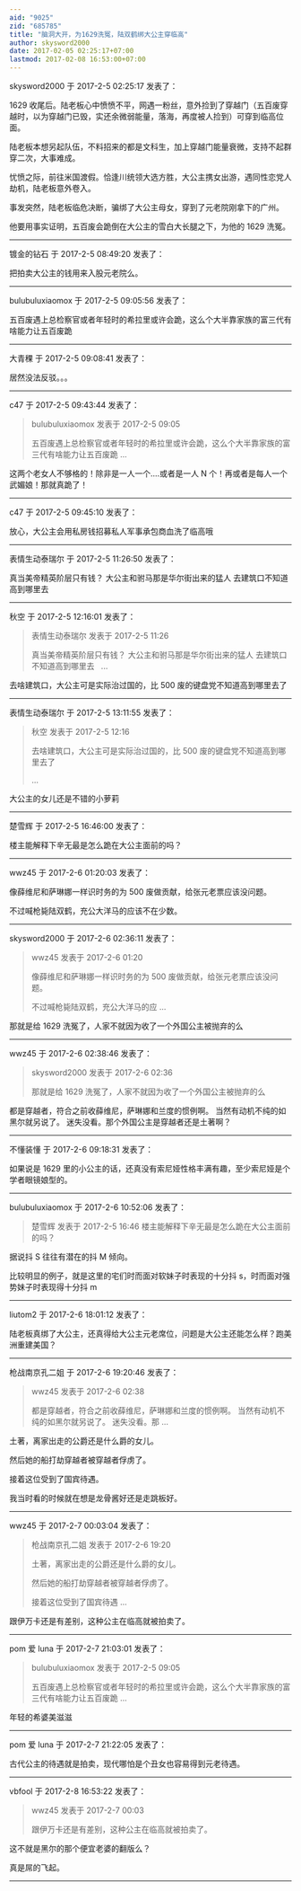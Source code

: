 ```yaml
---
aid: "9025"
zid: "685785"
title: "脑洞大开，为1629洗冤，陆双鹤绑大公主穿临高"
author: skysword2000
date: 2017-02-05 02:25:17+07:00
lastmod: 2017-02-08 16:53:00+07:00
---
```


skysword2000 于 2017-2-5 02:25:17 发表了：

1629 收尾后。陆老板心中愤愤不平，网遇一粉丝，意外捡到了穿越门（五百废穿越时，以为穿越门已毁，实还余微弱能量，落海，再度被人捡到）可穿到临高位面。

陆老板本想另起队伍，不料招来的都是文科生，加上穿越门能量衰微，支持不起群穿二次，大事难成。

忧愤之际，前往米国渡假。恰逢川统领大选方胜，大公主携女出游，遇同性恋党人劫机，陆老板意外卷入。

事发突然，陆老板临危决断，骗绑了大公主母女，穿到了元老院刚拿下的广州。

他要用事实证明，五百废会跪倒在大公主的雪白大长腿之下，为他的 1629 洗冤。

---

镀金的钻石 于 2017-2-5 08:49:20 发表了：

把拍卖大公主的钱用来入股元老院么。

---

bulubuluxiaomox 于 2017-2-5 09:05:56 发表了：

五百废遇上总检察官或者年轻时的希拉里或许会跪，这么个大半靠家族的富三代有啥能力让五百废跪

---

大青稞 于 2017-2-5 09:08:41 发表了：

居然没法反驳。。。

---

c47 于 2017-2-5 09:43:44 发表了：

> bulubuluxiaomox 发表于 2017-2-5 09:05
>
> 五百废遇上总检察官或者年轻时的希拉里或许会跪，这么个大半靠家族的富三代有啥能力让五百废跪 ...

这两个老女人不够格的！除非是一人一个....或者是一人 N 个！再或者是每人一个武媚娘！那就真跪了！

---

c47 于 2017-2-5 09:45:10 发表了：

放心，大公主会用私房钱招募私人军事承包商血洗了临高哦

---

表情生动泰瑞尔 于 2017-2-5 11:26:50 发表了：

真当美帝精英阶层只有钱？ 大公主和驸马那是华尔街出来的猛人 去建筑口不知道高到哪里去

---

秋空 于 2017-2-5 12:16:01 发表了：

> 表情生动泰瑞尔 发表于 2017-2-5 11:26
>
> 真当美帝精英阶层只有钱？ 大公主和驸马那是华尔街出来的猛人 去建筑口不知道高到哪里去   ...

去啥建筑口，大公主可是实际治过国的，比 500 废的键盘党不知道高到哪里去了

---

表情生动泰瑞尔 于 2017-2-5 13:11:55 发表了：

> 秋空 发表于 2017-2-5 12:16
>
> 去啥建筑口，大公主可是实际治过国的，比 500 废的键盘党不知道高到哪里去了
>
> ...

大公主的女儿还是不错的小萝莉

---

楚雪辉 于 2017-2-5 16:46:00 发表了：

楼主能解释下辛无最是怎么跪在大公主面前的吗？

---

wwz45 于 2017-2-6 01:20:03 发表了：

像薛维尼和萨琳娜一样识时务的为 500 废做贡献，给张元老票应该没问题。

不过喊枪毙陆双鹤，充公大洋马的应该不在少数。

---

skysword2000 于 2017-2-6 02:36:11 发表了：

> wwz45 发表于 2017-2-6 01:20
>
> 像薛维尼和萨琳娜一样识时务的为 500 废做贡献，给张元老票应该没问题。
>
> 不过喊枪毙陆双鹤，充公大洋马的应 ...

那就是给 1629 洗冤了，人家不就因为收了一个外国公主被抛弃的么

---

wwz45 于 2017-2-6 02:38:46 发表了：

> skysword2000 发表于 2017-2-6 02:36
>
> 那就是给 1629 洗冤了，人家不就因为收了一个外国公主被抛弃的么

都是穿越者，符合之前收薛维尼，萨琳娜和兰度的惯例啊。 当然有动机不纯的如黑尔就另说了。 迷失没看。那个外国公主是穿越者还是土著啊？

---

不懂装懂 于 2017-2-6 09:18:31 发表了：

如果说是 1629 里的小公主的话，还真没有索尼娅性格丰满有趣，至少索尼娅是个学者眼镜娘型的。

---

bulubuluxiaomox 于 2017-2-6 10:52:06 发表了：

> 楚雪辉 发表于 2017-2-5 16:46 楼主能解释下辛无最是怎么跪在大公主面前的吗？

据说抖 S 往往有潜在的抖 M 倾向。

比较明显的例子，就是这里的宅们时而面对软妹子时表现的十分抖 s，时而面对强势妹子时表现得十分抖 m

---

liutom2 于 2017-2-6 18:01:12 发表了：

陆老板真绑了大公主，还真得给大公主元老席位，问题是大公主还能怎么样？跑美洲重建美国？

---

枪战南京孔二姐 于 2017-2-6 19:20:46 发表了：

> wwz45 发表于 2017-2-6 02:38
>
> 都是穿越者，符合之前收薛维尼，萨琳娜和兰度的惯例啊。 当然有动机不纯的如黑尔就另说了。 迷失没看。那 ...

土著，离家出走的公爵还是什么爵的女儿。

然后她的船打劫穿越者被穿越者俘虏了。

接着这位受到了国宾待遇。

我当时看的时候就在想是龙骨酱好还是走跳板好。

---

wwz45 于 2017-2-7 00:03:04 发表了：

> 枪战南京孔二姐 发表于 2017-2-6 19:20
>
> 土著，离家出走的公爵还是什么爵的女儿。
>
> 然后她的船打劫穿越者被穿越者俘虏了。
>
> 接着这位受到了国宾待遇 ...

跟伊万卡还是有差别，这种公主在临高就被拍卖了。

---

pom 爱 luna 于 2017-2-7 21:03:01 发表了：

> bulubuluxiaomox 发表于 2017-2-5 09:05
>
> 五百废遇上总检察官或者年轻时的希拉里或许会跪，这么个大半靠家族的富三代有啥能力让五百废跪 ...

年轻的希婆美滋滋

---

pom 爱 luna 于 2017-2-7 21:22:05 发表了：

古代公主的待遇就是拍卖，现代哪怕是个丑女也容易得到元老待遇。

---

vbfool 于 2017-2-8 16:53:22 发表了：

> wwz45 发表于 2017-2-7 00:03
>
> 跟伊万卡还是有差别，这种公主在临高就被拍卖了。

这不就是黑尔的那个便宜老婆的翻版么？

真是屌的飞起。

---
